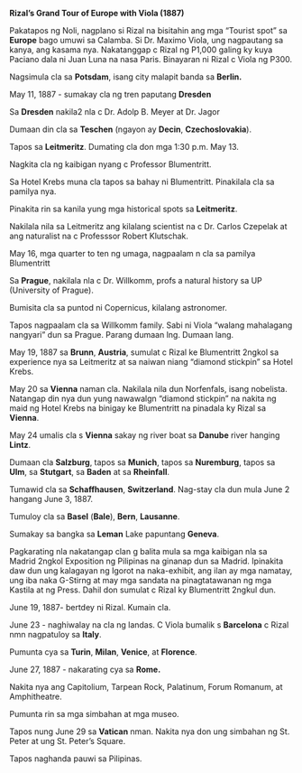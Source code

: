 **Rizal’s Grand Tour of Europe with Viola (1887)**

Pakatapos ng Noli, nagplano si Rizal na bisitahin ang mga “Tourist spot” sa **Europe** bago umuwi sa Calamba. Si Dr. Maximo Viola, ung nagpautang sa kanya, ang kasama nya. Nakatanggap c Rizal ng P1,000 galing ky kuya Paciano dala ni Juan Luna na nasa Paris. Binayaran ni Rizal c Viola ng P300.

Nagsimula cla sa **Potsdam**, isang city malapit banda sa **Berlin.**

May 11, 1887 - sumakay cla ng tren paputang **Dresden**

Sa **Dresden** nakila2 nla c Dr. Adolp B. Meyer at Dr. Jagor

Dumaan din cla sa **Teschen** (ngayon ay **Decin**, **Czechoslovakia**).

Tapos sa **Leitmeritz**. Dumating cla don mga 1:30 p.m. May 13.

Nagkita cla ng kaibigan nyang c Professor Blumentritt.

Sa Hotel Krebs muna cla tapos sa bahay ni Blumentritt. Pinakilala cla sa pamilya nya.

Pinakita rin sa kanila yung mga historical spots sa **Leitmeritz**.

Nakilala nila sa Leitmeritz ang kilalang scientist na c Dr. Carlos Czepelak at ang naturalist na c Professsor Robert Klutschak.

May 16, mga quarter to ten ng umaga, nagpaalam n cla sa pamilya Blumentritt

Sa **Prague**, nakilala nla c Dr. Willkomm, profs a natural history sa UP (University of Prague).

Bumisita cla sa puntod ni Copernicus, kilalang astronomer.

Tapos nagpaalam cla sa Willkomm family. Sabi ni Viola “walang mahalagang nangyari” dun sa Prague. Parang dumaan lng. Dumaan lang.

May 19, 1887 sa **Brunn**, **Austria**, sumulat c Rizal ke Blumentritt 2ngkol sa experience nya sa Leitmeritz at sa naiwan niang “diamond stickpin” sa Hotel Krebs.

May 20 sa **Vienna** naman cla. Nakilala nila dun Norfenfals, isang nobelista. Natangap din nya dun yung nawawalgn “diamond stickpin” na nakita ng maid ng Hotel Krebs na binigay ke Blumentritt na pinadala ky Rizal sa **Vienna**.

May 24 umalis cla s **Vienna** sakay ng river boat sa **Danube** river hanging **Lintz**.

Dumaan cla **Salzburg**, tapos sa **Munich**, tapos sa **Nuremburg**, tapos sa **Ulm**, sa **Stutgart**, sa **Baden** at sa **Rheinfall**.

Tumawid cla sa **Schaffhausen**, **Switzerland**. Nag-stay cla dun mula June 2 hangang June 3, 1887.

Tumuloy cla sa **Basel** (**Bale**), **Bern**, **Lausanne**.

Sumakay sa bangka sa **Leman** Lake papuntang **Geneva**. 

Pagkarating nla nakatangap clan g balita mula sa mga kaibigan nla sa Madrid 2ngkol Exposition ng Pilipinas na ginanap dun sa Madrid. Ipinakita daw dun ung kalagayan ng Igorot na naka-exhibit, ang ilan ay mga namatay, ung iba naka G-Stirng at may mga sandata na pinagtatawanan ng mga Kastila at ng Press. Dahil don sumulat c Rizal ky Blumentritt 2ngkul dun.

June 19, 1887- bertdey ni Rizal. Kumain cla.

June 23 - naghiwalay na cla ng landas. C Viola bumalik s **Barcelona** c Rizal nmn nagpatuloy sa **Italy**.

Pumunta cya sa **Turin**, **Milan**, **Venice**, at **Florence**.

June 27, 1887 - nakarating cya sa **Rome.**

Nakita nya ang Capitolium, Tarpean Rock, Palatinum, Forum Romanum, at Amphitheatre.

Pumunta rin sa mga simbahan at mga museo.

Tapos nung June 29 sa **Vatican** nman. Nakita nya don ung simbahan ng St. Peter at ung St. Peter’s Square.

Tapos naghanda pauwi sa Pilipinas.
